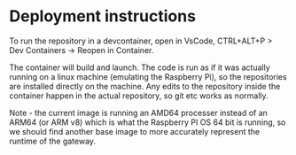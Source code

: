 # Deployment instructions
To run the repository in a devcontainer, open in VsCode, CTRL+ALT+P > Dev Containers -> Reopen in Container.

The container will build and launch. The code is run as if it was actually running on a linux machine (emulating the Raspberry Pi), so the repositories are installed directly on the machine.
Any edits to the repository inside the container happen in the actual repository, so git etc works as normally.

Note - the current image is running an AMD64 processer instead of an ARM64 (or ARM v8) which is what the Raspberry PI OS 64 bit is running, so we should find another base image to more accurately represent the runtime of the gateway.